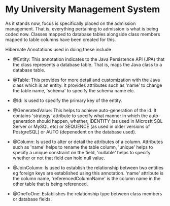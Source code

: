 # My University Management System

As it stands now, focus is specifically placed on the admission management. That is, everything pertaining to admission is what is being coded now. Classes mapped to database tables alongside class members mapped to table columns have been created for this.

Hibernate Annotations used in doing these include
- @Entity: This annotation indicates to the Java Persistence API (JPA) that the class represents a database table. That is, maps the Java class to a database table.

- @Table: This provides for more detail and customization with the Java class which is an entity. It provides attributes such as 'name' to change the table name, 'schema' to specify the schema name etc.

- @Id: Is used to specify the primary key of the entity.

- @GeneratedValue: This helps to achieve auto-generation of the id. It contains 'strategy' attribute to specify what manner in which the auto-generation should happen, whether, IDENTITY (as used in Microsft SQL Server or MySQL etc) or SEQUENCE (as used in older versions of PostgreSQL) or AUTO (depenedent on the database used).

- @Column: Is used to alter or detail the attributes of a column. Attributes such as 'name' helps to rename the table column, 'unique' helps to specify a unique constraint on the field, 'nullable' helps to specify whether or not that field can hold null value.

- @JoinColumn: Is used to establish the relationship between two entities eg foreign keys are established using this annotation. 'name' attribute is the column name, 'referencedColumnName' is the column name in the other table that is being referenced.

- @OneToOne: Establishes the relationship type between class members or database fields.
